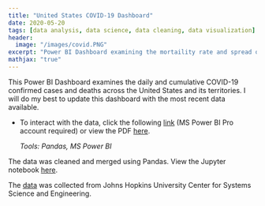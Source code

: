```yaml
---
title: "United States COVID-19 Dashboard"
date: 2020-05-20
tags: [data analysis, data science, data cleaning, data visualization]
header:
  image: "/images/covid.PNG" 
excerpt: "Power BI Dashboard examining the mortaility rate and spread of COVID-19 across the United States and its territories. _Tools: Pandas, MS Power BI_"
mathjax: "true"
---
```

This Power BI Dashboard examines the daily and cumulative COVID-19 confirmed cases and deaths across the United States and its territories. I will do my best to update this dashboard with the most recent data available.
 
- To interact with the data, click the following [link](https://app.powerbi.com/groups/me/reports/0491d31a-f98d-418c-9200-6d86a0d18911?ctid=dd741547-183d-4a96-85e7-0cced00b3489) (MS Power BI Pro account required) or view the PDF [here](https://github.com/mdreck/mdreck.github.io/blob/master/covid_analysis/UScovid.pdf).

  _Tools: Pandas, MS Power BI_

The data was cleaned and merged using Pandas. View the Jupyter notebook [here](https://github.com/mdreck/mdreck.github.io/blob/master/covid_analysis/US_covid.ipynb).

The [data](https://github.com/CSSEGISandData/COVID-19/tree/master/csse_covid_19_data/csse_covid_19_time_series) was collected from Johns Hopkins University Center for Systems Science and Engineering.

